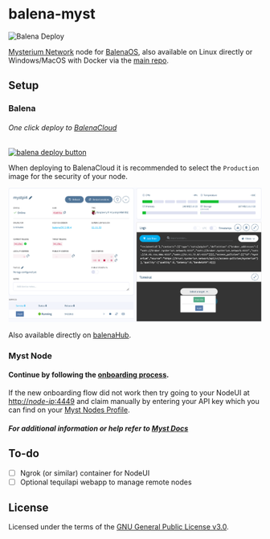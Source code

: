 # balena-myst

![Balena Deploy](https://github.com/otkd/balena-myst/actions/workflows/balenadeployer.yml/badge.svg)

[Mysterium Network](https://www.mysterium.network/) node for [BalenaOS](https://www.balena.io/os/), also available on Linux directly or Windows/MacOS with Docker via the [main repo](https://github.com/mysteriumnetwork/node).

## Setup

### Balena
###### One click deploy to [BalenaCloud](https://www.balena.io/cloud)
[![balena deploy button](https://www.balena.io/deploy.svg)](https://dashboard.balena-cloud.com/deploy?repoUrl=https://github.com/otkd/balena-myst)

When deploying to BalenaCloud it is recommended to select the `Production` image for the security of your node.

![Example of Balena Dashboard](/balenadashboard.png)

Also available directly on [balenaHub](https://hub.balena.io/gh_otkd/balena-myst).

### Myst Node
#### Continue by following the [onboarding process](https://mystnodes.com/claiming).
If the new onboarding flow did not work then try going to your NodeUI at [http://*node-ip*:4449](http://*node-ip*:4449) and claim manually by entering your API key which you can find on your [Myst Nodes Profile](https://mystnodes.com/me).

##### For additional information or help refer to [Myst Docs](https://docs.mysterium.network/)

## To-do
- [ ] Ngrok (or similar) container for NodeUI
- [ ] Optional tequilapi webapp to manage remote nodes

## License
Licensed under the terms of the [GNU General Public License v3.0](./LICENSE).
